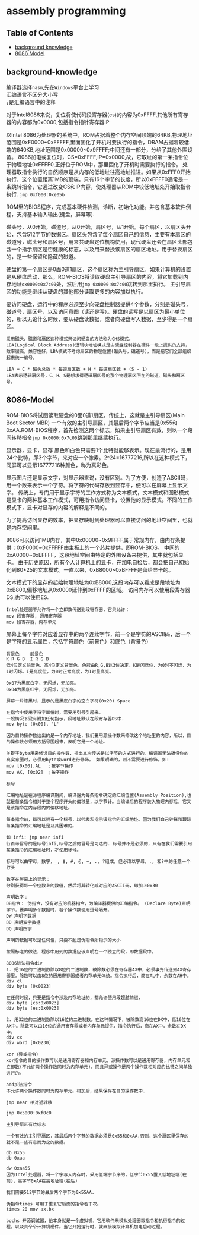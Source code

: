 # assembly programming

## Table of Contents
* [background knowledge](#background-knowledge)
* [8086 Model](#8086-model)

## background-knowledge

编译器选择`nasm`,先在`Windows`平台上学习<br>
汇编语言不区分大小写<br>
`;`是汇编语言中的注释

对于Intel8086来说，复位将使代码段寄存器(cs)的内容为0xFFFF,其他所有寄存器的内容都为0x0000,包括指令指针寄存器IP<br>

以Intel 8086为处理器的系统中，ROM占据着整个内存空间顶端的64KB,物理地址范围是0xF0000~0xFFFFF,里面固化了开机时要执行的指令，DRAM占据着较低端的640KB,地址范围是0x00000~0x9FFFF;中间还有一部分，分给了其他外围设备。
8086加电或复位时，CS=0xFFFF,IP=0x0000,故，它取址的第一条指令位于物理地址0xFFFF0,正好位于ROM中，那里固化了开机时需要执行的指令。
处理器取指令执行的自然顺序是从内存的低地址往高地址推进。如果从0xFFF0开始执行，这个位置距离1MB的顶端，只有16个字节的长度，所以0xFFFF0通常是一条跳转指令，它通过改变CS和IP内容，使处理器从ROM中较低地址处开始取指令执行.
`jmp 0xf000:0xe05b`

ROM里的BIOS程序，完成基本硬件检测，诊断，初始化功能。并包含基本软件例程，支持基本输入输出(键盘，屏幕等).

磁头号，从0开始，磁道号，从0开始，扇区号，从1开始。每个扇区，以扇区头开始，包含512字节的数据区。扇区头包含了每个扇区自己的信息，主要有本扇区的磁道号，磁头号和扇区号，用来共硬盘定位机构使用，现代硬盘还会在扇区头部包含一个指示扇区是否健康的标志，以及用来替换该扇区的扇区地址。用于替换扇区的，是一些保留和隐藏的磁道。

硬盘的第一个扇区是0面0道1扇区，这个扇区称为主引导扇区。如果计算机的设置是从硬盘启动，那么，ROM-BIOS将读取硬盘主引导扇区的内容，将它加载到内存地址`ox0000:0x7c00`处，然后用`jmp 0x0000:0x7c00`跳转到那里执行。
主引导扇区的功能是继续从硬盘的其他部分读取更多的内容加以执行。

要访问硬盘，运行中的程序必须至少向硬盘控制器提供4个参数，分别是磁头号，磁道号，扇区号，以及访问意图（读还是写）。硬盘的读写是以扇区为最小单位的，所以无论什么时候，要从硬盘读数据，或者向硬盘写入数据，至少得是一个扇区。

```
采用磁头、磁道和扇区这种模式来访问硬盘的方法称为CHS模式。
LBA(Logical Block Address)逻辑块地址模式是由硬盘控制器在硬件一级上提供的支持，效率很高，兼容性好。LBA模式不考虑扇区的物理位置(磁头号，磁道号)，而是把它们全部组织起来统一编号。

LBA = C * 磁头总数 * 每道扇区数 + H * 每道扇区数 + (S - 1)
LBA表示逻辑扇区号，C、H、S是想求得逻辑扇区号的那个物理扇区所在的磁道、磁头和扇区号。
```

## 8086-Model

ROM-BIOS将试图读取硬盘的0面0道1扇区。传统上，这就是主引导扇区(Main Boot Sector MBR)
一个有效的主引导扇区，其最后两个字节应当是0x55和0xAA.ROM-BIOS程序，首先检测这两个标志，如果主引导扇区有效，则以一个段间转移指令`jmp 0x0000:0x7c00`跳到那里继续执行。

显示器，显卡，显存
黑色和白色只需要1个比特就能够表示。现在最流行的，是用24个比特，即3个字节，来对应一个像素。2^24=16777216,所以在这种模式下，同屏可以显示16777216种颜色，称为真彩色。

显示图片还是显示文字，对显示器来说，没有区别。为了方便，创造了ASCII码，用一个数来表示一个字符。将字符的代码存放到显存中，便可以在屏幕上显示文字。
传统上，专门用于显示字符的工作方式称为文本模式，文本模式和图形模式是显卡的两种基本工作模式，可用指令访问显卡，设置他的显示模式。不同的工作模式下，显卡对显存的内容的解释是不同的。

为了提高访问显存的效率，把显存映射到处理器可以直接访问的地址空间里，也就是内存空间里。

8086可以访问1MB内存，其中0x00000~0x9FFFF属于常规内存，由内存条提供；0xF0000~0xFFFFF由主板上的一个芯片提供，即ROM-BIOS。
中间的0xA0000~0xEFFFF，这段地址空间由特定的外围设备来提供，其中就包括显卡。
由于历史原因，所有个人计算机上的显卡，在加电自检后，都会把自己初始化到80*25的文本模式。一直以来，0xB8000~0xBFFFF是留给显卡的。

文本模式下的显存的起始物理地址为0xB8000,这段内存可以看成是段地址为0xB800,偏移地址从0x0000延伸到0xFFFF的区域。
访问内存可以使用段寄存器DS,也可以使用ES.
```
Intel处理器不允许将一个立即数传送到段寄存器，它只允许：
mov 段寄存器, 通用寄存器
mov 段寄存器，内存单元
```

屏幕上每个字符对应着显存中的两个连续字节，前一个是字符的ASCII码，后一个是字符的显示属性，包括字符颜色（前景色）和底色（背景色）

```
背景色    前景色
K R G B  I R G B
低4位定义前景色，高4位定义背景色。色彩由R,G,B这3位决定。K是闪烁位，为0时不闪烁，为1时闪烁。I是亮度位，为0时正常亮度，为1时呈高亮。

0x07为黑底白字，无闪烁，无加亮。
0x04为黑底红字，无闪烁，无加亮。

屏幕一片漆黑时，显示的是黑底白字的空白字符(0x20) Space
```

```
在指令中使用字符字面值时，需要用引号引起来。
一般情况下没有附加任何指示，段地址默认在段寄存器DS中.
mov byte [0x00], 'L'

因为目的操作数给出的是一个内存地址，我们要用源操作数来修改这个地址里的内容，所以，目的操作数必须用方括号围起来，表明它是一个地址。

关键字byte用来修饰目的操作数，指出本次传送是以字节的方式进行的。编译器无法搞懂你的真实意图时，必须用byte或word进行修饰。 如果明确的，则不需要进行修饰。如:
mov [0x00],AL   ;按字节操作
mov AX, [0x02]  ;按字操作
```
```
标号

汇编地址是在源程序编译期间，编译器为每条指令确定的汇编位置(Assembly Position),也就是每条指令相对于整个程序开头的偏移量，以字节计。当编译后的程序装入物理内存后，它又是该指令在内存段内的偏移地址。

每条指令前，都可以拥有一个标号，以代表和指示该指令的汇编地址。因为我们自己计算和跟踪每条指令的汇编地址是及其困难的。

如 infi: jmp near infi
行首带冒号的是标号infi,标号之后的冒号是可选的. 标号并不是必须的，只有在我们需要引用某条指令的汇编地址时，才使用标号。

标号可以由字母，数字，_, $, #, @, ~, ., ?组成，但必须以字母，.,_和?中的任意一个打头
```
```
数字在屏幕上的显示：
分别获得每一个位数上的数值，然后将其转化成对应的ASCII码，即加上0x30

声明数字：
DB指令： 伪指令，没有对应的机器指令，为编译器提供的汇编指令。 (Declare Byte)声明字节，要声明多个数据时，各个操作数使用逗号隔开。
DW 声明字数据
DD 声明双字数据
DQ 声明四字

声明的数据可以是任何值，只要不超过伪指令所指示的大小

按照标准的做法，程序中用到的数据应该声明在一个独立的段，即数据段中。
```
```
8086除法指令div
1. 把16位的二进制数除以8位的二进制数，被除数必须在寄存器AX中，必须事先传送到AX寄存器里。除数可以由8位的通用寄存器或者内存单元体统。指令执行后，商在AL中，余数在AH中。
div cl
div byte [0x0023]

在任何时候，只要是指令中涉及内存地址的，都允许使用段超越前缀.
div byte [cs:0x0023]
div byte [es:0x0023]

2. 用32位的二进制数除以16位的二进制数。在这种情况下，被除数高16位在DX中，低16位在AX中。除数可以由16位的通用寄存器或者内存单元提供，指令执行后，商在AX中，余数在DX中。
div cx
div word [0x0230]
```
```
xor（异或指令）
xor指令的目的操作数可以是通用寄存器和内存单元，源操作数可以是通用寄存器，内存单元和立即数(不允许两个操作数同时为内存单元)。而且异或操作是两个操作数相对应的比特之间单独进行的。
```

```
add加法指令
不允许两个操作数同时为内存单元。相加后，结果保存在目的操作数中.
```
```
jmp near 相对近转移

jmp 0x5000:0xf0c0 
```
```
主引导扇区有效标志

一个有效的主引导扇区，其最后两个字节的数据必须是0x55和0xAA.否则，这个扇区里保存的就不是一些有意而为之的数据。

db 0x55
db 0xaa

dw 0xaa55
因为Intel处理器，将一个字写入内存时，采用低端字节序的，低字节0x55置入低地址端(在前)，高字节0xAA在高地址端(在后)

我们需要512字节的最后两个字节为0x55AA.

伪指令times 可用于重复它后面的指令若干次。
times 20 mov ax,bx
```
```
bochs 开源调试器，他本身就是一个虚拟机，它用软件来模拟处理器取指令和执行指令的过程，以及真个个计算机硬件。当它开始运行时，就直接模拟计算机加电启动过程。
```
